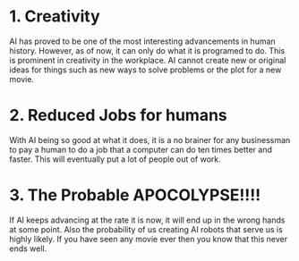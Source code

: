 # 1. Creativity
AI has proved to be one of the most interesting advancements in human history. However, as of now, it can only do what it is programed to do. This is prominent in creativity in the workplace. AI cannot create new or original ideas for things such as new ways to solve problems or the plot for a new movie. 


# 2. Reduced Jobs for humans
With AI being so good at what it does, it is a no brainer for any businessman to pay a human to do a job that a computer can do ten times better and faster. This will eventually put a lot of people out of work.



# 3. The Probable APOCOLYPSE!!!!
If AI keeps advancing at the rate it is now, it will end up in the wrong hands at some point. Also the probability of us creating AI robots that serve us is highly likely. If you have seen any movie ever then you know that this never ends well.
